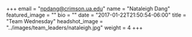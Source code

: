 +++
email = "npdang@crimson.ua.edu"
name = "Nataleigh Dang"
featured_image = ""
bio = ""
date = "2017-01-22T21:50:54-06:00"
title = "Team Wednesday"
headshot_image = "../images/team_leaders/nataleigh.jpg"
weight = 4
+++
